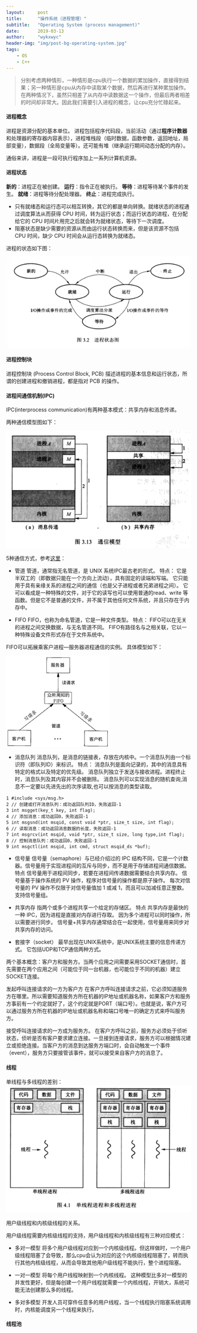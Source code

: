 ```yaml
---
layout:     post
title:      "操作系统（进程管理）"
subtitle:   "Operating System (process management)"
date:       2019-03-13
author:     "wykxwyc"
header-img: "img/post-bg-operating-system.jpg"
tags:
    - OS
    - C++
---
```

> 分别考虑两种情形，一种情形是cpu执行一个数据的累加操作，直接得到结果；另一种情形是cpu从内存中读取某个数据，然后再进行某种累加操作。在两种情况下，虽然只相差了从内存中读数据这一个操作，但最后两者相差的时间却非常大。因此我们需要引入进程的概念，让cpu充分忙碌起来。


#### 进程概念
进程是资源分配的基本单位。
进程包括程序代码段，当前活动（通过**程序计数器**和处理器的寄存器内容表示），进程堆栈段（临时数据，函数参数，返回地址，局部变量），数据段（全局变量等）。还可能有堆（继承运行期间动态分配的内存）。

通俗来讲，进程是一段可执行程序加上一系列计算机资源。


#### 进程状态
**新的**：进程正在被创建。
**运行**：指令正在被执行。
**等待**：进程等待某个事件的发生。
**就绪**：进程等待分配处理器。
**终止**：进程完成执行。

* 只有就绪态和运行态可以相互转换，其它的都是单向转换。就绪状态的进程通过调度算法从而获得 CPU 时间，转为运行状态；而运行状态的进程，在分配给它的 CPU 时间片用完之后就会转为就绪状态，等待下一次调度。
* 阻塞状态是缺少需要的资源从而由运行状态转换而来，但是该资源不包括 CPU 时间，缺少 CPU 时间会从运行态转换为就绪态。

进程的状态如下图：

![process](/img/in-post/post-operation-system/os_process_status.png)


#### 进程控制块
进程控制块 (Process Control Block, PCB) 描述进程的基本信息和运行状态，所谓的创建进程和撤销进程，都是指对 PCB 的操作。


#### 进程间通信机制(IPC)
IPC(interprocess communication)有两种基本模式：共享内存和消息传递。

两种通信模型图如下：

![ipc-model](/img/in-post/post-operation-system/os-ipc-model.PNG)

5种通信方式，参考[这里](https://www.cnblogs.com/zgq0/p/8780893.html)：

* 管道
管道，通常指无名管道，是 UNIX 系统IPC最古老的形式。
特点：
它是半双工的（即数据只能在一个方向上流动），具有固定的读端和写端。
它只能用于具有亲缘关系的进程之间的通信（也是父子进程或者兄弟进程之间）。
它可以看成是一种特殊的文件，对于它的读写也可以使用普通的read、write 等函数。但是它不是普通的文件，并不属于其他任何文件系统，并且只存在于内存中。

* FIFO
FIFO，也称为命名管道，它是一种文件类型。
特点：
FIFO可以在无关的进程之间交换数据，与无名管道不同。
FIFO有路径名与之相关联，它以一种特殊设备文件形式存在于文件系统中。

FIFO可以拓展乘客户进程—服务器进程通信的实例。
具体模型如下：

![fifo-model](/img/in-post/post-operation-system/fifo-model.png)

* 消息队列
消息队列，是消息的链接表，存放在内核中。一个消息队列由一个标识符（即队列ID）来标识。
特点：
消息队列是面向记录的，其中的消息具有特定的格式以及特定的优先级。
消息队列独立于发送与接收进程。进程终止时，消息队列及其内容并不会被删除。
消息队列可以实现消息的随机查询,消息不一定要以先进先出的次序读取,也可以按消息的类型读取。

```
1 #include <sys/msg.h>
2 // 创建或打开消息队列：成功返回队列ID，失败返回-1
3 int msgget(key_t key, int flag);
4 // 添加消息：成功返回0，失败返回-1
5 int msgsnd(int msqid, const void *ptr, size_t size, int flag);
6 // 读取消息：成功返回消息数据的长度，失败返回-1
7 int msgrcv(int msqid, void *ptr, size_t size, long type,int flag);
8 // 控制消息队列：成功返回0，失败返回-1
9 int msgctl(int msqid, int cmd, struct msqid_ds *buf);
```

* 信号量
信号量（semaphore）与已经介绍过的 IPC 结构不同，它是一个计数器。信号量用于实现进程间的互斥与同步，而不是用于存储进程间通信数据。
特点
信号量用于进程间同步，若要在进程间传递数据需要结合共享内存。
信号量基于操作系统的 PV 操作，程序对信号量的操作都是原子操作。
每次对信号量的 PV 操作不仅限于对信号量值加 1 或减 1，而且可以加减任意正整数。
支持信号量组。

* 共享内存
指两个或多个进程共享一个给定的存储区。
特点
共享内存是最快的一种 IPC，因为进程是直接对内存进行存取。
因为多个进程可以同时操作，所以需要进行同步。
信号量+共享内存通常结合在一起使用，信号量用来同步对共享内存的访问。

* 套接字（socket）
最早出现在UNIX系统中，是UNIX系统主要的信息传递方式。
它包括UDP和TCP通信两种方式。

两个基本概念：客户方和服务方。当两个应用之间需要采用SOCKET通信时，首先需要在两个应用之间（可能位于同一台机器，也可能位于不同的机器）建立SOCKET连接。

发起呼叫连接请求的一方为客户方 
在客户方呼叫连接请求之前，它必须知道服务方在哪里。所以需要知道服务方所在机器的IP地址或机器名称，如果客户方和服务方事前有一个约定就好了，这个约定就是PORT（端口号）。也就是说，客户方可以通过服务方所在机器的IP地址或机器名称和端口号唯一的确定方式来呼叫服务方。

接受呼叫连接请求的一方成为服务方。 
在客户方呼叫之前，服务方必须处于侦听状态，侦听是否有客户要求建立连接。一旦接到连接请求，服务方可以根据情况建立或拒绝连接。当客户方的消息到达服务方端口时，会自动触发一个事件（event），服务方只要接管该事件，就可以接受来自客户方的消息了。


#### 线程
单线程与多线程的差别：
![single-thread-and-muti-thread](/img/in-post/post-operation-system/thread-compare.png)

用户级线程和内核级线程的关系。

用户级线程需要内核级线程的支持，用户级线程和内核级线程有三种对应模式：
* 多对一模型
将多个用户级线程对应到一个内核级线程。但这样做时，一个用户级线程阻塞了会导致，那么cpu会认为对应的这个内核级线程阻塞了，转而执行其他内核级线程，从而会导致其他用户级线程不能执行，整个进程阻塞。

* 一对一模型
将每个用户线程映射到一个内核线程。
这种模型比多对一模型的并发性更好，但是每创建一个用户线程就需要一个内核线程，开销大，系统可能无法创建那么多的线程。

* 多对多模型
开发人员可穿件任意多的用户线程，当一个线程执行阻塞系统调用时，内核能调度另一个线程来执行。

#### 线程池
